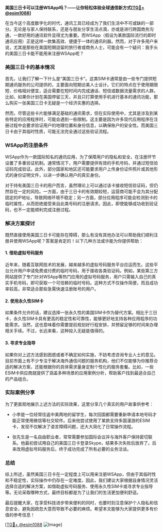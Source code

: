 **美国三日卡可以注册WSApp吗？——让你轻松体验全球通信新方式[[TG💪+ @esim1088](https://t.me/s/esim1088)]**

在当今这个高度数字化的时代，通讯工具已经成为了我们生活中不可或缺的一部分。无论是与家人保持联系，还是与朋友分享生活点滴，亦或是进行跨国商务沟通，一款好用的通讯软件显得尤为重要。而WSApp（假设为某款国际流行的即时通讯应用）正是这样一款集高效、便捷于一体的通讯利器。然而，对于许多用户来说，尤其是那些在美国短期逗留的旅行者或商务人士，可能会有一个疑问：我手头的美国三日卡能不能用来注册WSApp呢？

### 美国三日卡的基本情况

首先，让我们了解一下什么是“美国三日卡”。这类SIM卡通常是由一些专门提供短期通讯服务的公司提供的，主要面向短期访美人士设计。它们的特点在于使用期限短、价格相对便宜，适合需要在短时间内完成通话、短信或数据流量需求的人群。比如，如果你计划在美国停留三天，并且只打算使用手机进行基本的通讯功能，那么购买一张美国三日卡无疑是一个经济实惠的选择。

然而，尽管这些卡片能够满足基础的通讯需求，但在实际使用中，尤其是涉及到某些特定的应用程序时，可能会遇到一些限制。这主要是因为许多现代应用程序在注册过程中会要求验证用户的地理位置和身份信息，以确保账户的安全性。而美国三日卡由于其临时性质，可能无法完全通过这些验证流程。

### WSApp的注册条件

WSApp作为一款国际知名的通讯应用，为了保障用户的隐私和安全，在注册环节设置了多重验证机制。通常情况下，用户需要提供有效的手机号码，并通过短信验证码完成验证。此外，部分国家和地区还可能要求用户上传身份证件照片或其他形式的身份证明文件，以进一步确认用户的真实身份。

对于持有美国三日卡的用户而言，虽然理论上可以通过该卡接收短信验证码，但仍然存在一定的风险。一方面，由于三日卡的有效期较短，运营商可能不会为其分配固定的IP地址，导致网络环境不稳定；另一方面，部分应用程序可能会检测到卡的临时属性，从而拒绝接受来自此类号码的注册请求。因此，即使能够成功收到验证码，也不一定能顺利完成注册过程。

### 解决方案探讨

既然直接使用美国三日卡可能存在障碍，那么有没有其他办法可以帮助我们顺利注册并使用WSApp呢？答案是肯定的！以下几种方法或许能为你提供帮助：

#### 1. 借助虚拟号码服务
近年来，随着互联网技术的发展，越来越多的虚拟号码服务平台应运而生。这些平台允许用户申请免费或付费的临时号码，用于接收各类验证码。例如，某些第三方网站提供了专门针对WSApp等热门应用的虚拟号码服务，用户只需输入自己的真实手机号码，即可获取一个可信赖的临时号码。这种方式不仅操作简便，而且成功率较高，非常适合那些急需快速注册账号的用户。

#### 2. 使用永久性SIM卡
如果条件允许的话，建议选择一张永久性的美国SIM卡作为替代方案。相比于三日卡，永久性SIM卡具有更高的稳定性和可靠性，能够更好地支持各种应用程序的功能需求。当然，这也意味着你需要提前规划好行程安排，并预留足够的时间来办理相关手续。不过，长远来看，这种投入无疑是值得的。

#### 3. 寻求专业指导
如果你对上述方法感到困惑或者不确定如何实施，不妨考虑咨询专业人士的意见。目前市面上有不少专注于解决海外通信问题的服务机构，他们不仅能够为你推荐合适的解决方案，还能根据你的具体需求量身定制个性化的服务套餐。比如，一些ESIM卡供应商就提供了涵盖多种场景的应用案例分析，帮助客户找到最适合自己的产品组合。

### 实际案例分享

为了更直观地展示上述方法的实际效果，这里分享几个真实的用户故事供参考：

- 小李是一位经常往返中美两地的留学生，每次回国都需要重新申请本地号码才能正常使用微信等社交软件。后来他尝试使用了某款支持多国漫游的ESIM卡，发现不仅解决了语言障碍问题，还大大简化了日常操作流程。
  
- 张先生是一名自由职业者，常常需要参加国际会议并与海外客户保持密切联系。他最初尝试用自己的美国三日卡登录Skype，结果多次失败后放弃了。后来改用虚拟号码服务后，终于成功完成了所有必要的业务洽谈。

### 总结

综上所述，虽然美国三日卡在一定程度上可以用来注册WSApp，但由于其临时性和不稳定性，实际操作中仍存在一定难度。因此，我们建议大家根据自身情况灵活选择合适的解决方案，如借助虚拟号码服务、使用永久性SIM卡或寻求专业指导等。无论采取哪种方式，最终目标都是为了让我们的生活更加便利舒适。

最后提醒大家，在享受科技进步带来便利的同时，也要时刻注意保护个人隐私和信息安全，避免因疏忽大意而导致不必要的麻烦。希望本文能够为大家提供更多有价值的参考信息！

[[TG💪+ @esim1088](https://t.me/s/esim1088) ![Image](https://i.postimg.cc/4NQfJmqS/Snipaste-2025-05-13-00-14-12.png)]